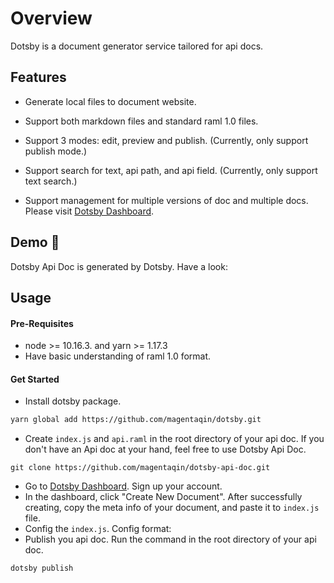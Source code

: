# Overview

Dotsby is a document generator service tailored for api docs.




## Features
* Generate local files to document website.

* Support both markdown files and standard raml 1.0 files.

* Support 3 modes: edit, preview and publish. (Currently, only support publish mode.)

* Support search for text, api path, and api field. (Currently, only support text search.)

* Support management for multiple versions of doc and multiple docs. Please visit [Dotsby Dashboard](http://dotsby.cn).



## Demo 👏

Dotsby Api Doc is generated by Dotsby. Have a look:




## Usage

#### Pre-Requisites

* node >= 10.16.3. and yarn >= 1.17.3
* Have basic understanding of raml 1.0 format.

#### Get Started

* Install dotsby package.
```bash
yarn global add https://github.com/magentaqin/dotsby.git
```

* Create `index.js` and `api.raml` in the root directory of your api doc. If you don't have an Api doc at your hand, feel free to use Dotsby Api Doc.

```hash
git clone https://github.com/magentaqin/dotsby-api-doc.git
```

* Go to [Dotsby Dashboard](http://dotsby.cn).  Sign up your account.
* In the dashboard, click "Create New Document". After successfully creating, copy the meta info of your document, and paste it to `index.js` file.
* Config the `index.js`. Config format:
* Publish you api doc. Run the command in the root directory of your api doc.

```bash
dotsby publish
```
